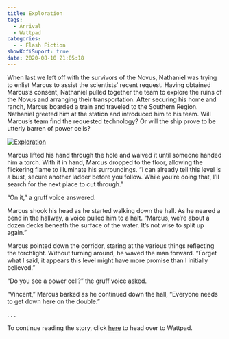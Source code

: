 ```yaml
---
title: Exploration
tags:
  - Arrival
  - Wattpad
categories:
  - - Flash Fiction
showKofiSuport: true
date: 2020-08-10 21:05:18
---
```


When last we left off with the survivors of the Novus, Nathaniel was trying to enlist Marcus to assist the scientists’ recent request. Having obtained Marcus’s consent, Nathaniel pulled together the team to explore the ruins of the Novus and arranging their transportation. After securing his home and ranch, Marcus boarded a train and traveled to the Southern Region. Nathaniel greeted him at the station and introduced him to his team.<!-- more --> Will Marcus’s team find the requested technology? Or will the ship prove to be utterly barren of power cells?

<div class="center">

[![Exploration](/images/covers/arrival.png "Exploration")](https://www.wattpad.com/934978067-arrival-exploration)

</div>

Marcus lifted his hand through the hole and waived it until someone handed him a torch. With it in hand, Marcus dropped to the floor, allowing the flickering flame to illuminate his surroundings. “I can already tell this level is a bust, secure another ladder before you follow. While you’re doing that, I’ll search for the next place to cut through.”

“On it,” a gruff voice answered.

Marcus shook his head as he started walking down the hall. As he neared a bend in the hallway, a voice pulled him to a halt. “Marcus, we’re about a dozen decks beneath the surface of the water. It’s not wise to split up again.”

Marcus pointed down the corridor, staring at the various things reflecting the torchlight. Without turning around, he waved the man forward. “Forget what I said, it appears this level might have more promise than I initially believed.”

“Do you see a power cell?” the gruff voice asked.

“Vincent,” Marcus barked as he continued down the hall, “Everyone needs to get down here on the double.”

<div class="center story-ellipses">
.
.
.
</div>

<div>

To continue reading the story, click [here](https://www.wattpad.com/934978067-arrival-exploration) to head over to Wattpad.

</div>